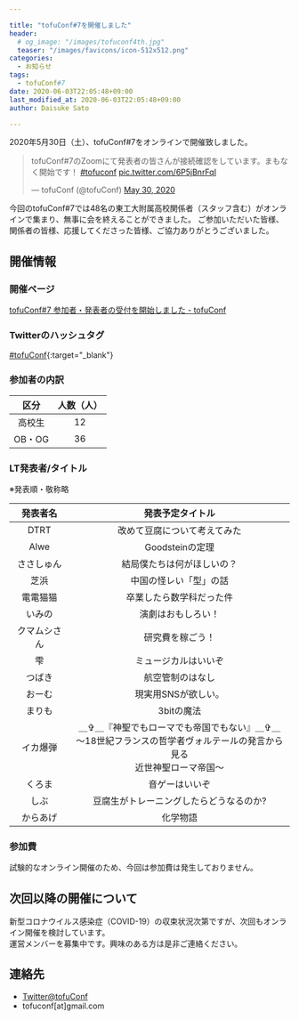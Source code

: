 ```yaml
---

title: "tofuConf#7を開催しました"
header:
  # og_image: "/images/tofuconf4th.jpg"
  teaser: "/images/favicons/icon-512x512.png"
categories: 
  - お知らせ
tags:
  - tofuConf#7
date: 2020-06-03T22:05:48+09:00
last_modified_at: 2020-06-03T22:05:48+09:00
author: Daisuke Sato

---
```


2020年5月30日（土）、tofuConf#7をオンラインで開催致しました。

<blockquote class="twitter-tweet"><p lang="ja" dir="ltr">tofuConf#7のZoomにて発表者の皆さんが接続確認をしています。まもなく開始です！ <a href="https://twitter.com/hashtag/tofuconf?src=hash&amp;ref_src=twsrc%5Etfw">#tofuconf</a> <a href="https://t.co/6P5jBnrFqI">pic.twitter.com/6P5jBnrFqI</a></p>&mdash; tofuConf (@tofuConf) <a href="https://twitter.com/tofuConf/status/1266608717132267520?ref_src=twsrc%5Etfw">May 30, 2020</a></blockquote> <script async src="https://platform.twitter.com/widgets.js" charset="utf-8"></script>

今回のtofuConf#7では48名の東工大附属高校関係者（スタッフ含む）がオンラインで集まり、無事に会を終えることができました。
ご参加いただいた皆様、関係者の皆様、応援してくださった皆様、ご協力ありがとうございました。

## 開催情報

### 開催ページ

[tofuConf#7 参加者・発表者の受付を開始しました - tofuConf](/2020-05-17/7th-tofuconf-general.html)

### Twitterのハッシュタグ

[#tofuConf](https://twitter.com/hashtag/tofuConf){:target="_blank"}

### 参加者の内訳

| 区分 | 人数（人） |
|:----:|:----------:|
| 高校生 | 12 |
| OB・OG | 36 |

### LT発表者/タイトル

※発表順・敬称略

| 発表者名 | 発表予定タイトル |
|:--------:|:----------------------:|
|DTRT|改めて豆腐について考えてみた|
|Alwe|Goodsteinの定理|
|ささしゅん|結局僕たちは何がほしいの？|
|芝浜|中国の怪レい「型」の話|
|電電猫猫|卒業したら数学科だった件|
|いみの|演劇はおもしろい！|
|クマムシさん|研究費を稼ごう！|
|雫|ミュージカルはいいぞ|
|つばき|航空管制のはなし|
|おーむ|現実用SNSが欲しい。|
|まりも|3bitの魔法|
|イカ爆弾|＿✞＿『神聖でもローマでも帝国でもない』＿✞＿<br>～18世紀フランスの哲学者ヴォルテールの発言から見る<br>近世神聖ローマ帝国～|
|くろま|音ゲーはいいぞ|
|しぶ|豆腐生がトレーニングしたらどうなるのか?|
|からあげ|化学物語|

### 参加費

試験的なオンライン開催のため、今回は参加費は発生しておりません。

## 次回以降の開催について

新型コロナウイルス感染症（COVID-19）の収束状況次第ですが、次回もオンライン開催を検討しています。  
運営メンバーを募集中です。興味のある方は是非ご連絡ください。

## 連絡先

* [Twitter@tofuConf](https://twitter.com/tofuConf)
* tofuconf[at]gmail.com